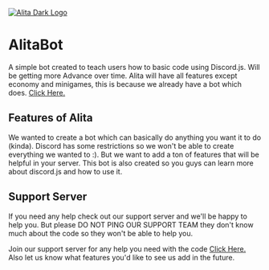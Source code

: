 [![Alita Dark Logo](https://cdn.discordapp.com/attachments/455063175277051934/679113277099474954/banner.PNG)](https://Alitabot.me 'Alita Bot')

# AlitaBot
A simple bot created to teach users how to basic code using Discord.js. Will be getting more Advance over time. Alita will have all features except economy and minigames, this is because we already have a bot which does. [Click Here.](https://top.gg/bot/610459754258759680)

## Features of Alita
We wanted to create a bot which can basically do anything you want it to do (kinda). Discord has some restrictions so we won't be able to create everything we wanted to :). But we want to add a ton of features that will be helpful in your server. This bot is also created so you guys can learn more about discord.js and how to use it.

## Support Server
If you need any help check out our support server and we'll be happy to help you. But please DO NOT PING OUR SUPPORT TEAM they don't know much about the code so they won't be able to help you.

Join our support server for any help you need with the code [Click Here.](https://discord.gg/mRqjPTp)
Also let us know what features you'd like to see us add in the future.
